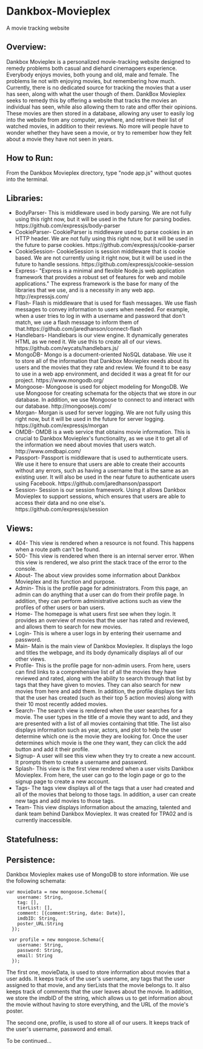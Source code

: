 # Dankbox-Movieplex
A movie tracking website

<h2>Overview:</h2>
<p>Dankbox Movieplex is a personalized movie-tracking website designed to remedy problems both casual and diehard cinemagoers experience. Everybody enjoys movies, both young and old, male and female. The problems lie not with enjoying movies, but remembering how much. Currently, there is no dedicated source for tracking the movies that a user has seen, along with what the user though of them. DankBox Movieplex seeks to remedy this by offering a website that tracks the movies an individual has seen, while also allowing them to rate and offer their opinions. These movies are then stored in a database, allowing any user to easily log into the website from any computer, anywhere, and retrieve their list of watched movies, in addition to their reviews. No more will people have to wonder whether they have seen a movie, or try to remember how they felt about a movie they have not seen in years.</p>

<h2>How to Run:</h2>
<p>From the Dankbox Movieplex directory, type "node app.js" without quotes into the terminal.</p>

<h2>Libraries:</h2>
<ul>
<li>BodyParser- This is middleware used in body parsing. We are not fully using this right now, but it will be used in the future for parsing bodies. https://github.com/expressjs/body-parser</li>
<li>CookieParser- CookieParser is middleware used to parse cookies in an HTTP header. We are not fully using this right now, but it will be used in the future to parse cookies. https://github.com/expressjs/cookie-parser</li>
<li>CookieSession- CookieSession is session middleware that is cookie based. We are not currently using it right now, but it will be used in the future to handle sessions. https://github.com/expressjs/cookie-session</li>
<li>Express- "Express is a minimal and flexible Node.js web application framework that provides a robust set of features for web and mobile applications." The express framework is the base for many of the libraries that we use, and is a necessity in any web app. http://expressjs.com/</li>
<li>Flash- Flash is middleware that is used for flash messages. We use flash messages to convey information to users when needed. For example, when a user tries to log in with a username and password that don't match, we use a flash message to inform them of that.https://github.com/jaredhanson/connect-flash</li>
<li>Handlebars- Handlebars is our view engine. It dynamically generates HTML as we need it. We use this to create all of our views. https://github.com/wycats/handlebars.js/</li>
<li>MongoDB- Mongo is a document-oriented NoSQL database. We use it to store all of the information that Dankbox Movieplex needs about its users and the movies that they rate and review. We found it to be easy to use in a web app environment, and decided it was a great fit for our project. https://www.mongodb.org/</li>
<li>Mongoose- Mongoose is used for object modeling for MongoDB. We use Mongoose for creating schemata for the objects that we store in our database. In addition, we use Mongoose to connect to and interact with our database. http://mongoosejs.com/</li>
<li>Morgan- Morgan is used for server logging. We are not fully using this right now, but it will be used in the future for server logging. https://github.com/expressjs/morgan</li>
<li>OMDB- OMDB is a web service that obtains movie information. This is crucial to Dankbox Movieplex's functionality, as we use it to get all of the information we need about movies that users watch. http://www.omdbapi.com/</li>
<li>Passport- Passport is middleware that is used to authernticate users. We use it here to ensure that users are able to create their accounts without any errors, such as having a username that is the same as an existing user. It will also be used in the near future to authenticate users using Facebook. https://github.com/jaredhanson/passport</li>
<li>Session- Session is our session framework. Using it allows Dankbox Movieplex to support sessions, which ensures that users are able to access their data and no one else's. https://github.com/expressjs/session</li>
</ul>

<h2>Views:</h2>
<ul>
<li>404- This view is rendered when a resource is not found. This happens when a route path can't be found.</li>
<li>500- This view is rendered when there is an internal server error. When this view is rendered, we also print the stack trace of the error to the console.</li>
<li>About- The about view provides some information about Dankbox Movieplex and its function and purpose. </li>
<li>Admin- This is the profile page for administrators. From this page, an admin can do anything that a user can do from their profile page. In addition, they can perform administrative actions such as view the profiles of other users or ban users.</li>
<li>Home- The homepage is what users first see when they login. It provides an overview of movies that the user has rated and reviewed, and allows them to search for new movies.</li>
<li>Login- This is where a user logs in by entering their username and password.</li>
<li>Main- Main is the main view of Dankbox Movieplex. It displays the logo and titles the webpage, and its body dynamically displays all of our other views.</li>
<li>Profile- This is the profile page for non-admin users. From here, users can find links to a comprehensive list of all the movies they have reviewed and rated, along with the ability to search through that list by tags that they have given to movies. They can also search for new movies from here and add them. In addition, the profile displays tier lists that the user has created (such as their top 5 action movies) along with their 10 most recently added movies.</li>
<li>Search- The search view is rendered when the user searches for a movie. The user types in the title of a movie they want to add, and they are presented with a list of all movies containing that title. The list also displays information such as year, actors, and plot to help the user determine which one is the movie they are looking for. Once the user determines which movie is the one they want, they can click the add button and add it their profile.</li>
<li>Signup- A user will see this view when they try to create a new account. It prompts them to create a username and password.</li>
<li>Splash- This view is the first view rendered when a user visits Dankbox Movieplex. From here, the user can go to the login page or go to the signup page to create a new account.</li>
<li>Tags- The tags view displays all of the tags that a user had created and all of the movies that belong to those tags. In addition, a user can create new tags and add movies to those tags.</li>
<li>Team- This view displays information about the amazing, talented and dank team behind Dankbox Movieplex. It was created for TPA02 and is currently inaccessible.</li>
</ul>

<h2>Statefulness:</h2>

<h2>Persistence:</h2>
<p>Dankbox Movieplex makes use of MongoDB to store information. We use the following schemata:</p>

<pre><code>var movieData = new mongoose.Schema({
    username: String,
    tag: [],
    tierList: [],
    comment: [{comment:String, date: Date}],
    imdbID: String,
    poster_URL:String
  });

 var profile = new mongoose.Schema({
    username: String,
    password: String,
    email: String
  });</code></pre>
<p>The first one, movieData, is used to store information about movies that a user adds. It keeps track of the user's username, any tags that the user assigned to that movie, and any tierLists that the movie belongs to. It also keeps track of comments that the user leaves about the movie. In addition, we store the imdbID of the string, which allows us to get information about the movie without having to store everything, and the URL of the movie's poster.</p>

<p>The second one, profile, is used to store all of our users. It keeps track of the user's username, password and email.</p>

To be continued...
